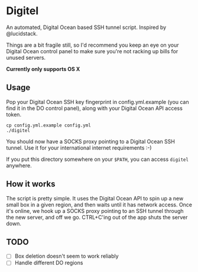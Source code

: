 # Digitel

An automated, Digital Ocean based SSH tunnel script. Inspired by
@lucidstack.

Things are a bit fragile still, so I'd recommend you keep an eye on your
Digital Ocean control panel to make sure you're not racking up bills for
unused servers.

**Currently only supports OS X**

## Usage

Pop your Digital Ocean SSH key fingerprint in config.yml.example (you
can find it in the DO control panel), along with your Digital Ocean API
access token.

```
cp config.yml.example config.yml
./digitel
```

You should now have a SOCKS proxy pointing to a Digital Ocean SSH
tunnel. Use it for your international internet requirements :-)

If you put this directory somewhere on your `$PATH`, you can access
`digitel` anywhere.

## How it works

The script is pretty simple. It uses the Digital Ocean API to spin up a
new small box in a given region, and then waits until it has network
access. Once it's online, we hook up a SOCKS proxy pointing to an SSH
tunnel through the new server, and off we go. CTRL+C'ing out of the app
shuts the server down.

## TODO

- [ ] Box deletion doesn't seem to work reliably
- [ ] Handle different DO regions
